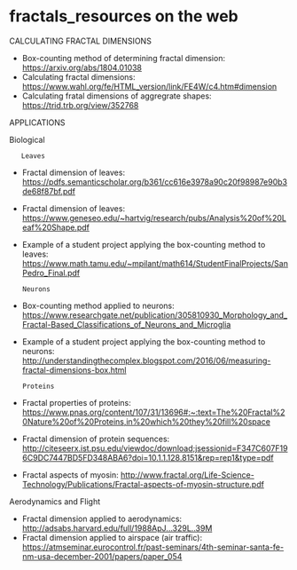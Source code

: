 # fractals_resources on the web

CALCULATING FRACTAL DIMENSIONS

* Box-counting method of determining fractal dimension:  https://arxiv.org/abs/1804.01038
* Calculating fractal dimensions: https://www.wahl.org/fe/HTML_version/link/FE4W/c4.htm#dimension
* Calculating fratal dimensions of aggregrate shapes:  https://trid.trb.org/view/352768

APPLICATIONS

Biological 
   
       Leaves

* Fractal dimension of leaves: https://pdfs.semanticscholar.org/b361/cc616e3978a90c20f98987e90b3de68f87bf.pdf
* Fractal dimension of leaves: https://www.geneseo.edu/~hartvig/research/pubs/Analysis%20of%20Leaf%20Shape.pdf
* Example of a student project applying the box-counting method to leaves: https://www.math.tamu.edu/~mpilant/math614/StudentFinalProjects/SanPedro_Final.pdf

      Neurons

* Box-counting method applied to neurons: https://www.researchgate.net/publication/305810930_Morphology_and_Fractal-Based_Classifications_of_Neurons_and_Microglia
* Example of a student project applying the box-counting method to neurons: http://understandingthecomplex.blogspot.com/2016/06/measuring-fractal-dimensions-box.html

      Proteins

* Fractal properties of proteins: https://www.pnas.org/content/107/31/13696#:~:text=The%20Fractal%20Nature%20of%20Proteins,in%20which%20they%20fill%20space
* Fractal dimension of protein sequences: http://citeseerx.ist.psu.edu/viewdoc/download;jsessionid=F347C607F196C9DC7447BD5FD348ABA6?doi=10.1.1.128.8151&rep=rep1&type=pdf
* Fractal aspects of myosin: http://www.fractal.org/Life-Science-Technology/Publications/Fractal-aspects-of-myosin-structure.pdf
 
 Aerodynamics and Flight

* Fractal dimension applied to aerodynamics: http://adsabs.harvard.edu/full/1988ApJ...329L..39M
* Fractal dimension applied to airspace (air traffic): https://atmseminar.eurocontrol.fr/past-seminars/4th-seminar-santa-fe-nm-usa-december-2001/papers/paper_054




